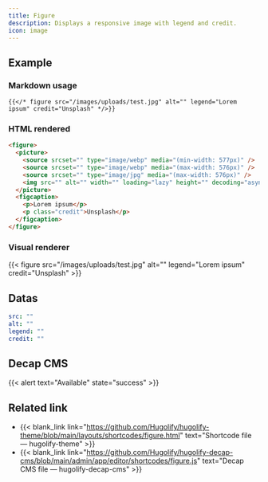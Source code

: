 ```yaml
---
title: Figure
description: Displays a responsive image with legend and credit.
icon: image
---
```


## Example

### Markdown usage

```go-html-template
{{</* figure src="/images/uploads/test.jpg" alt="" legend="Lorem ipsum" credit="Unsplash" */>}}
```

### HTML rendered

```html
<figure>
  <picture>
    <source srcset="" type="image/webp" media="(min-width: 577px)" />
    <source srcset="" type="image/webp" media="(max-width: 576px)" />
    <source srcset="" type="image/jpg" media="(max-width: 576px)" />
    <img src="" alt="" width="" loading="lazy" height="" decoding="async" />
  </picture>
  <figcaption>
    <p>Lorem ipsum</p>
    <p class="credit">Unsplash</p>
  </figcaption>
</figure>
```

### Visual renderer

{{< figure src="/images/uploads/test.jpg" alt="" legend="Lorem ipsum" credit="Unsplash" >}}

## Datas

```yml
src: ""
alt: ""
legend: ""
credit: ""
```

## Decap CMS

{{< alert text="Available" state="success" >}}

## Related link

- {{< blank_link link="https://github.com/Hugolify/hugolify-theme/blob/main/layouts/shortcodes/figure.html" text="Shortcode file — hugolify-theme" >}}
- {{< blank_link link="https://github.com/Hugolify/hugolify-decap-cms/blob/main/admin/app/editor/shortcodes/figure.js" text="Decap CMS file — hugolify-decap-cms" >}}
